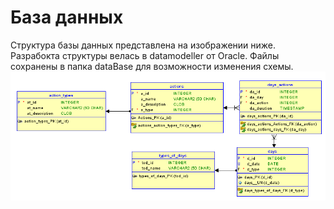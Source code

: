 База данных
===========
Структура базы данных представлена на изображении ниже. Разрабокта структуры велась в datamodeller от Oracle. Файлы сохранены в папка dataBase для возможности изменения схемы.
![](/dataBase/db_struct.png)